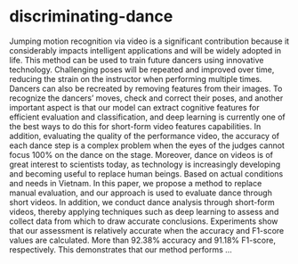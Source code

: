 # discriminating-dance
Jumping motion recognition via video is a significant contribution because it considerably impacts intelligent applications and will be widely adopted in life. This method can be used to train future dancers using innovative technology. Challenging poses will be repeated and improved over time, reducing the strain on the instructor when performing multiple times. Dancers can also be recreated by removing features from their images. To recognize the dancers’ moves, check and correct their poses, and another important aspect is that our model can extract cognitive features for efficient evaluation and classification, and deep learning is currently one of the best ways to do this for short-form video features capabilities. In addition, evaluating the quality of the performance video, the accuracy of each dance step is a complex problem when the eyes of the judges cannot focus 100% on the dance on the stage. Moreover, dance on videos is of great interest to scientists today, as technology is increasingly developing and becoming useful to replace human beings. Based on actual conditions and needs in Vietnam. In this paper, we propose a method to replace manual evaluation, and our approach is used to evaluate dance through short videos. In addition, we conduct dance analysis through short-form videos, thereby applying techniques such as deep learning to assess and collect data from which to draw accurate conclusions. Experiments show that our assessment is relatively accurate when the accuracy and F1-score values are calculated. More than 92.38% accuracy and 91.18% F1-score, respectively. This demonstrates that our method performs …
